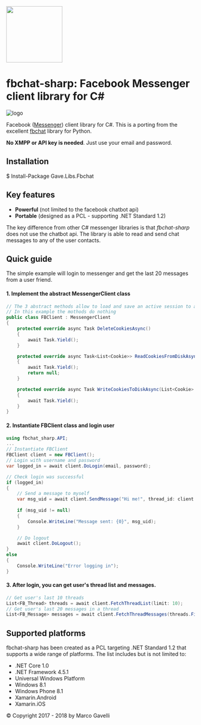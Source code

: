 <img src="https://github.com/gave92/fbchat-sharp/blob/master/fbchat-icon.png?raw=true" width="150" />

# fbchat-sharp:  Facebook Messenger client library for C#

![logo](https://img.shields.io/badge/license-BSD-blue.svg)

Facebook ([Messenger](https://www.messenger.com/)) client library for C#. This is a porting from the excellent [fbchat](https://github.com/carpedm20/fbchat) library for Python.

**No XMPP or API key is needed**. Just use your email and password.

## Installation

$ Install-Package Gave.Libs.Fbchat

## Key features
* **Powerful** (not limited to the facebook chatbot api)
* **Portable** (designed as a PCL - supporting .NET Standard 1.2)

The key difference from other C# messenger libraries is that *fbchat-sharp* does not use the chatbot api. The library is able to read and send chat messages to any of the user contacts.

## Quick guide

The simple example will login to messenger and get the last 20 messages from a user friend.

#### 1. Implement the abstract MessengerClient class

```cs
// The 3 abstract methods allow to load and save an active session to avoid logging in every time
// In this example the mothods do nothing
public class FBClient : MessengerClient
{
    protected override async Task DeleteCookiesAsync()
    {
        await Task.Yield();
    }

    protected override async Task<List<Cookie>> ReadCookiesFromDiskAsync()
    {
        await Task.Yield();
        return null;
    }

    protected override async Task WriteCookiesToDiskAsync(List<Cookie> cookieJar)
    {
        await Task.Yield();
    }
}
```

#### 2. Instantiate FBClient class and login user

```cs
using fbchat_sharp.API;
...
// Instantiate FBClient
FBClient client = new FBClient();
// Login with username and password
var logged_in = await client.DoLogin(email, password);

// Check login was successful
if (logged_in)
{
    // Send a message to myself
    var msg_uid = await client.SendMessage("Hi me!", thread_id: client.GetUserUid());
                
    if (msg_uid != null)
    {
        Console.WriteLine("Message sent: {0}", msg_uid);
    }

    // Do logout
    await client.DoLogout();
}
else
{
    Console.WriteLine("Error logging in");
}
```

#### 3. After login, you can get user's thread list and messages.

```cs
// Get user's last 10 threads
List<FB_Thread> threads = await client.FetchThreadList(limit: 10);
// Get user's last 20 messages in a thread
List<FB_Message> messages = await client.FetchThreadMessages(threads.First().uid);
```

## Supported platforms

fbchat-sharp has been created as a PCL targeting .NET Standard 1.2 that supports a wide range of platforms. The list includes but is not limited to:

* .NET Core 1.0
* .NET Framework 4.5.1
* Universal Windows Platform
* Windows 8.1
* Windows Phone 8.1
* Xamarin.Android
* Xamarin.iOS

© Copyright 2017 - 2018 by Marco Gavelli

